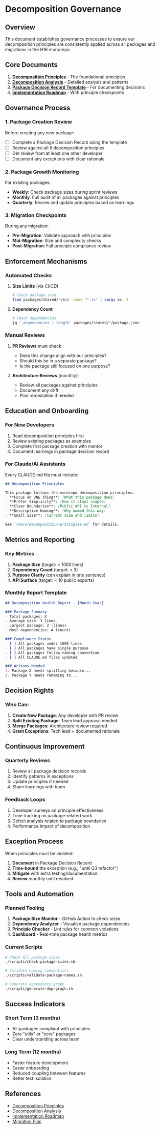 # Decomposition Governance

## Overview

This document establishes governance processes to ensure our decomposition principles are consistently applied across all packages and migrations in the H1B monorepo.

## Core Documents

1. **[Decomposition Principles](./decomposition-principles.md)** - The foundational principles
2. **[Decomposition Analysis](./decomposition-analysis.md)** - Detailed analysis and patterns
3. **[Package Decision Record Template](./package-decision-record-template.md)** - For documenting decisions
4. **[Implementation Roadmap](./implementation-roadmap.md)** - With principle checkpoints

## Governance Process

### 1. Package Creation Review

Before creating any new package:
- [ ] Complete a Package Decision Record using the template
- [ ] Review against all 6 decomposition principles
- [ ] Get review from at least one other developer
- [ ] Document any exceptions with clear rationale

### 2. Package Growth Monitoring

For existing packages:
- **Weekly**: Check package sizes during sprint reviews
- **Monthly**: Full audit of all packages against principles
- **Quarterly**: Review and update principles based on learnings

### 3. Migration Checkpoints

During any migration:
- **Pre-Migration**: Validate approach with principles
- **Mid-Migration**: Size and complexity checks
- **Post-Migration**: Full principle compliance review

## Enforcement Mechanisms

### Automated Checks

1. **Size Limits** (via CI/CD)
   ```bash
   # Check package size
   find packages/shared/*/src -name "*.ts" | xargs wc -l
   ```

2. **Dependency Count**
   ```bash
   # Check dependencies
   jq '.dependencies | length' packages/shared/*/package.json
   ```

### Manual Reviews

1. **PR Reviews** must check:
   - Does this change align with our principles?
   - Should this be in a separate package?
   - Is the package still focused on one purpose?

2. **Architecture Reviews** (monthly):
   - Review all packages against principles
   - Document any drift
   - Plan remediation if needed

## Education and Onboarding

### For New Developers

1. Read decomposition principles first
2. Review existing packages as examples
3. Complete first package creation with mentor
4. Document learnings in package decision record

### For Claude/AI Assistants

Every CLAUDE.md file must include:
```markdown
## Decomposition Principles

This package follows the monorepo decomposition principles:
- **Focus on ONE Thing**: [What this package does]
- **Prefer Simplicity**: [How it stays simple]
- **Clear Boundaries**: [Public API vs Internal]
- **Descriptive Naming**: [Why named this way]
- **Small Size**: [Current size and limits]

See `/docs/decomposition-principles.md` for details.
```

## Metrics and Reporting

### Key Metrics

1. **Package Size** (target: < 1000 lines)
2. **Dependency Count** (target: < 3)
3. **Purpose Clarity** (can explain in one sentence)
4. **API Surface** (target: < 10 public exports)

### Monthly Report Template

```markdown
## Decomposition Health Report - [Month Year]

### Package Summary
- Total packages: X
- Average size: Y lines
- Largest package: Z (lines)
- Most dependencies: A (count)

### Compliance Status
- [ ] All packages under 1000 lines
- [ ] All packages have single purpose
- [ ] All packages follow naming convention
- [ ] All CLAUDE.md files updated

### Actions Needed
1. Package X needs splitting because...
2. Package Y needs renaming to...
```

## Decision Rights

### Who Can:

1. **Create New Package**: Any developer with PR review
2. **Split Existing Package**: Team lead approval needed
3. **Merge Packages**: Architecture review required
4. **Grant Exceptions**: Tech lead + documented rationale

## Continuous Improvement

### Quarterly Reviews

1. Review all package decision records
2. Identify patterns in exceptions
3. Update principles if needed
4. Share learnings with team

### Feedback Loops

1. Developer surveys on principle effectiveness
2. Time tracking on package-related work
3. Defect analysis related to package boundaries
4. Performance impact of decomposition

## Exception Process

When principles must be violated:

1. **Document** in Package Decision Record
2. **Time-bound** the exception (e.g., "until Q3 refactor")
3. **Mitigate** with extra testing/documentation
4. **Review** monthly until resolved

## Tools and Automation

### Planned Tooling

1. **Package Size Monitor** - GitHub Action to check sizes
2. **Dependency Analyzer** - Visualize package dependencies
3. **Principle Checker** - Lint rules for common violations
4. **Dashboard** - Real-time package health metrics

### Current Scripts

```bash
# Check all package sizes
./scripts/check-package-sizes.sh

# Validate naming conventions
./scripts/validate-package-names.sh

# Generate dependency graph
./scripts/generate-dep-graph.sh
```

## Success Indicators

### Short Term (3 months)
- All packages compliant with principles
- Zero "utils" or "core" packages
- Clear understanding across team

### Long Term (12 months)
- Faster feature development
- Easier onboarding
- Reduced coupling between features
- Better test isolation

## References

- [Decomposition Principles](./decomposition-principles.md)
- [Decomposition Analysis](./decomposition-analysis.md)
- [Implementation Roadmap](./implementation-roadmap.md)
- [Migration Plan](./migration-plan.md)